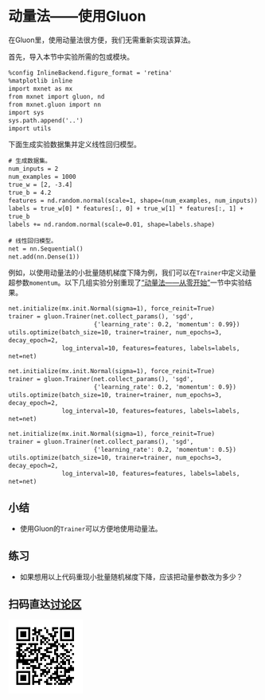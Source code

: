 # 动量法——使用Gluon

在Gluon里，使用动量法很方便，我们无需重新实现该算法。

首先，导入本节中实验所需的包或模块。

```{.python .input}
%config InlineBackend.figure_format = 'retina'
%matplotlib inline
import mxnet as mx
from mxnet import gluon, nd
from mxnet.gluon import nn
import sys
sys.path.append('..')
import utils
```

下面生成实验数据集并定义线性回归模型。

```{.python .input  n=1}
# 生成数据集。
num_inputs = 2
num_examples = 1000
true_w = [2, -3.4]
true_b = 4.2
features = nd.random.normal(scale=1, shape=(num_examples, num_inputs))
labels = true_w[0] * features[:, 0] + true_w[1] * features[:, 1] + true_b
labels += nd.random.normal(scale=0.01, shape=labels.shape)

# 线性回归模型。
net = nn.Sequential()
net.add(nn.Dense(1))
```

例如，以使用动量法的小批量随机梯度下降为例，我们可以在`Trainer`中定义动量超参数`momentum`。以下几组实验分别重现了[“动量法——从零开始”](momentum-scratch.md)一节中实验结果。

```{.python .input  n=3}
net.initialize(mx.init.Normal(sigma=1), force_reinit=True)
trainer = gluon.Trainer(net.collect_params(), 'sgd',
                        {'learning_rate': 0.2, 'momentum': 0.99})
utils.optimize(batch_size=10, trainer=trainer, num_epochs=3, decay_epoch=2,
               log_interval=10, features=features, labels=labels, net=net)
```

```{.python .input}
net.initialize(mx.init.Normal(sigma=1), force_reinit=True)
trainer = gluon.Trainer(net.collect_params(), 'sgd',
                        {'learning_rate': 0.2, 'momentum': 0.9})
utils.optimize(batch_size=10, trainer=trainer, num_epochs=3, decay_epoch=2,
               log_interval=10, features=features, labels=labels, net=net)
```

```{.python .input}
net.initialize(mx.init.Normal(sigma=1), force_reinit=True)
trainer = gluon.Trainer(net.collect_params(), 'sgd',
                        {'learning_rate': 0.2, 'momentum': 0.5})
utils.optimize(batch_size=10, trainer=trainer, num_epochs=3, decay_epoch=2,
               log_interval=10, features=features, labels=labels, net=net)
```

## 小结

* 使用Gluon的`Trainer`可以方便地使用动量法。

## 练习

* 如果想用以上代码重现小批量随机梯度下降，应该把动量参数改为多少？

## 扫码直达[讨论区](https://discuss.gluon.ai/t/topic/1880)

![](../img/qr_momentum-gluon.svg)
